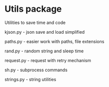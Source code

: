 # Utils package

Utilities to save time and code


kjson.py - json save and load simplified

paths.py - easier work with paths, file extensions

rand.py - random string and sleep time

request.py - request with retry mechanism

sh.py - subprocess commands

strings.py - string utilities